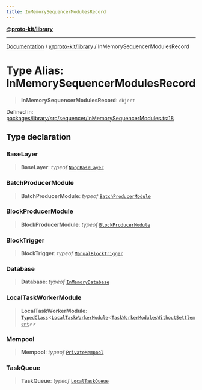 ```yaml
---
title: InMemorySequencerModulesRecord
---
```


[**@proto-kit/library**](../README.md)

***

[Documentation](../../../README.md) / [@proto-kit/library](../README.md) / InMemorySequencerModulesRecord

# Type Alias: InMemorySequencerModulesRecord

> **InMemorySequencerModulesRecord**: `object`

Defined in: [packages/library/src/sequencer/InMemorySequencerModules.ts:18](https://github.com/proto-kit/framework/blob/4d6b3b6da51b3edee0fbf25ce72c1f59ec61e891/packages/library/src/sequencer/InMemorySequencerModules.ts#L18)

## Type declaration

### BaseLayer

> **BaseLayer**: *typeof* [`NoopBaseLayer`](../../sequencer/classes/NoopBaseLayer.md)

### BatchProducerModule

> **BatchProducerModule**: *typeof* [`BatchProducerModule`](../../sequencer/classes/BatchProducerModule.md)

### BlockProducerModule

> **BlockProducerModule**: *typeof* [`BlockProducerModule`](../../sequencer/classes/BlockProducerModule.md)

### BlockTrigger

> **BlockTrigger**: *typeof* [`ManualBlockTrigger`](../../sequencer/classes/ManualBlockTrigger.md)

### Database

> **Database**: *typeof* [`InMemoryDatabase`](../../sequencer/classes/InMemoryDatabase.md)

### LocalTaskWorkerModule

> **LocalTaskWorkerModule**: [`TypedClass`](../../common/type-aliases/TypedClass.md)\<[`LocalTaskWorkerModule`](../../sequencer/classes/LocalTaskWorkerModule.md)\<[`TaskWorkerModulesWithoutSettlement`](../../sequencer/type-aliases/TaskWorkerModulesWithoutSettlement.md)\>\>

### Mempool

> **Mempool**: *typeof* [`PrivateMempool`](../../sequencer/classes/PrivateMempool.md)

### TaskQueue

> **TaskQueue**: *typeof* [`LocalTaskQueue`](../../sequencer/classes/LocalTaskQueue.md)
